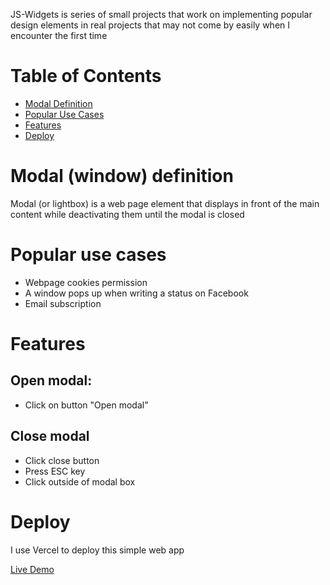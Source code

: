 JS-Widgets is series of small projects that work on implementing popular design elements in real projects that may not come by easily when I encounter the first time

# Table of Contents

- [Modal Definition](#modal-window-definition)
- [Popular Use Cases](#popular-use-case)
- [Features](#features)
- [Deploy](#deploy)

# Modal (window) definition

Modal (or lightbox) is a web page element that displays in front of the main content while deactivating them until the modal is closed

# Popular use cases

- Webpage cookies permission
- A window pops up when writing a status on Facebook
- Email subscription

# Features

## Open modal:

- Click on button "Open modal"

## Close modal

- Click close button
- Press ESC key
- Click outside of modal box

# Deploy

I use Vercel to deploy this simple web app

[Live Demo](https://js-widgets-modal.vercel.app/)
